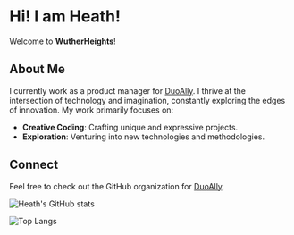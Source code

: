 # Hi! I am Heath!

Welcome to **WutherHeights**!

## About Me
I currently work as a product manager for [DuoAlly](https://duoally.github.io/). I thrive at the intersection of technology and imagination, constantly exploring the edges of innovation. My work primarily focuses on:

- **Creative Coding**: Crafting unique and expressive projects.
- **Exploration**: Venturing into new technologies and methodologies.

## Connect
Feel free to check out the GitHub organization for [DuoAlly](https://github.com/DuoAlly).

![Heath's GitHub stats](https://github-readme-stats.vercel.app/api?username=WutherHeights)

![Top Langs](https://github-readme-stats.vercel.app/api/top-langs/?username=wheightsai)
